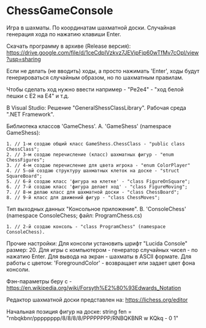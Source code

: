 # ChessGameConsole
Игра в шахматы. По координатам шахматной доски. Случайная генерация хода по нажатию клавиши Enter.

Скачать программу в архиве (Release версия):
https://drive.google.com/file/d/1ceCdpIVzkvz7JEVipFjp60wTfMv7cOpl/view?usp=sharing

Если не делать (не вводить) ходы, а просто нажимать 'Enter', ходы будут генерироваться случайным образом, но по шахматным правилам.

Чтобы сделать ход нужно ввести например - "Pe2e4" - "ход белой пешки с Е2 на Е4" и т.д.

В Visual Studio: Решение "GeneralShessClassLibrary". Рабочая среда ".NET Framework". 

Библиотека классов 'GameChess'.
A. 'GameShess' (namespace GameShess):

	1. // 1-м создаю общий класс GameShess.ChessClass - "public class ChessClass";
	2. // 3-м создаю перечисление (класс) шахматных фигур - "enum ChessFigures";
	3. // 4-м создаю перечисление для цвета игрока - "enum ColorPlayer"
	4. // 5-ой создаю структуру шахматных клеток на доске - "struct SquareBoard";
	5. // 6-й создаю класс 'фигура на клетке' - "class FigureOnSquare";
	6. // 7-й создаю класс 'фигура делает ход' - "class FigureMoving";
	7. // 8-м делаю класс для шахматной доски - "class ChessBoard";
	8. // 9-й класс для движений фигур - "class ChessMoves";

Тип выходных данных "Консольное приложение".
B. 'ConsoleChess' (namespace ConsoleChess; файл: ProgramChess.cs)

	1. // 2-й создаю консоль - "class ProgramChess" (namespace ConsoleChess).

Прочие настройки:
Для консоли установить шрифт "Lucida Console" размер: 20.
Для игры с компьютером - генератор случайных чисел - по нажатию Enter.
Для вывода на экран - шахматы в ASCII формате.
Для работы с цветом: 'ForegroundColor' - возвращает или задает цвет фона консоли.

Фэн-параметры беру с - https://en.wikipedia.org/wiki/Forsyth%E2%80%93Edwards_Notation

Редактор шахматной доски представлен на: https://lichess.org/editor

Начальная позиция фигур на доске: string fen = "rnbqkbnr/pppppppp/8/8/8/8/PPPPPPPP/RNBQKBNR w KQkq - 0 1"
